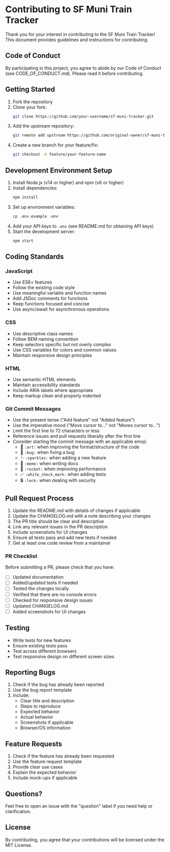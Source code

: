 # Contributing to SF Muni Train Tracker

Thank you for your interest in contributing to the SF Muni Train Tracker! This document provides guidelines and instructions for contributing.

## Code of Conduct

By participating in this project, you agree to abide by our Code of Conduct (see CODE_OF_CONDUCT.md). Please read it before contributing.

## Getting Started

1. Fork the repository
2. Clone your fork:
   ```bash
   git clone https://github.com/your-username/sf-muni-tracker.git
   ```
3. Add the upstream repository:
   ```bash
   git remote add upstream https://github.com/original-owner/sf-muni-tracker.git
   ```
4. Create a new branch for your feature/fix:
   ```bash
   git checkout -b feature/your-feature-name
   ```

## Development Environment Setup

1. Install Node.js (v14 or higher) and npm (v6 or higher)
2. Install dependencies:
   ```bash
   npm install
   ```
3. Set up environment variables:
   ```bash
   cp .env.example .env
   ```
4. Add your API keys to `.env` (see README.md for obtaining API keys)
5. Start the development server:
   ```bash
   npm start
   ```

## Coding Standards

### JavaScript

- Use ES6+ features
- Follow the existing code style
- Use meaningful variable and function names
- Add JSDoc comments for functions
- Keep functions focused and concise
- Use async/await for asynchronous operations

### CSS

- Use descriptive class names
- Follow BEM naming convention
- Keep selectors specific but not overly complex
- Use CSS variables for colors and common values
- Maintain responsive design principles

### HTML

- Use semantic HTML elements
- Maintain accessibility standards
- Include ARIA labels where appropriate
- Keep markup clean and properly indented

### Git Commit Messages

- Use the present tense ("Add feature" not "Added feature")
- Use the imperative mood ("Move cursor to..." not "Moves cursor to...")
- Limit the first line to 72 characters or less
- Reference issues and pull requests liberally after the first line
- Consider starting the commit message with an applicable emoji:
    * 🎨 `:art:` when improving the format/structure of the code
    * 🐛 `:bug:` when fixing a bug
    * ✨ `:sparkles:` when adding a new feature
    * 📝 `:memo:` when writing docs
    * 🚀 `:rocket:` when improving performance
    * ✅ `:white_check_mark:` when adding tests
    * 🔒 `:lock:` when dealing with security

## Pull Request Process

1. Update the README.md with details of changes if applicable
2. Update the CHANGELOG.md with a note describing your changes
3. The PR title should be clear and descriptive
4. Link any relevant issues in the PR description
5. Include screenshots for UI changes
6. Ensure all tests pass and add new tests if needed
7. Get at least one code review from a maintainer

### PR Checklist

Before submitting a PR, please check that you have:

- [ ] Updated documentation
- [ ] Added/updated tests if needed
- [ ] Tested the changes locally
- [ ] Verified that there are no console errors
- [ ] Checked for responsive design issues
- [ ] Updated CHANGELOG.md
- [ ] Added screenshots for UI changes

## Testing

- Write tests for new features
- Ensure existing tests pass
- Test across different browsers
- Test responsive design on different screen sizes

## Reporting Bugs

1. Check if the bug has already been reported
2. Use the bug report template
3. Include:
   - Clear title and description
   - Steps to reproduce
   - Expected behavior
   - Actual behavior
   - Screenshots if applicable
   - Browser/OS information

## Feature Requests

1. Check if the feature has already been requested
2. Use the feature request template
3. Provide clear use cases
4. Explain the expected behavior
5. Include mock-ups if applicable

## Questions?

Feel free to open an issue with the "question" label if you need help or clarification.

## License

By contributing, you agree that your contributions will be licensed under the MIT License.
